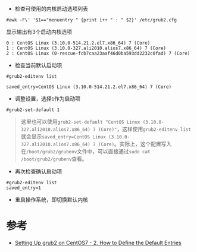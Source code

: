 
* 检查可使用的内核启动选项列表

```
#awk -F\' '$1=="menuentry " {print i++ " : " $2}' /etc/grub2.cfg
```

显示输出有3个启动内核选项

```
0 : CentOS Linux (3.10.0-514.21.2.el7.x86_64) 7 (Core)
1 : CentOS Linux (3.10.0-327.ali2010.alios7.x86_64) 7 (Core)
2 : CentOS Linux (0-rescue-fcb7caa23aaf46d0ba593dd2232c0fad) 7 (Core)
```

* 检查当前默认启动项

```
#grub2-editenv list
```

```
saved_entry=CentOS Linux (3.10.0-514.21.2.el7.x86_64) 7 (Core)
```

* 调整设置，选择`1`作为启动项

```
#grub2-set-default 1
```

> 这里也可以使用`grub2-set-default "CentOS Linux (3.10.0-327.ali2010.alios7.x86_64) 7 (Core)"`，这样使用`grub2-editenv list`就会显示`saved_entry=CentOS Linux (3.10.0-327.ali2010.alios7.x86_64) 7 (Core)`。实际上，这个配置写入在`/boot/grub2/grubenv`文件中，可以直接通过`sudo cat /boot/grub2/grubenv`查看。

* 再次检查确认启动项

```
#grub2-editenv list
saved_entry=1
```

* 重启操作系统，即切换默认内核

# 参考

* [Setting Up grub2 on CentOS7 - 2. How to Define the Default Entries](https://wiki.centos.org/HowTos/Grub2)